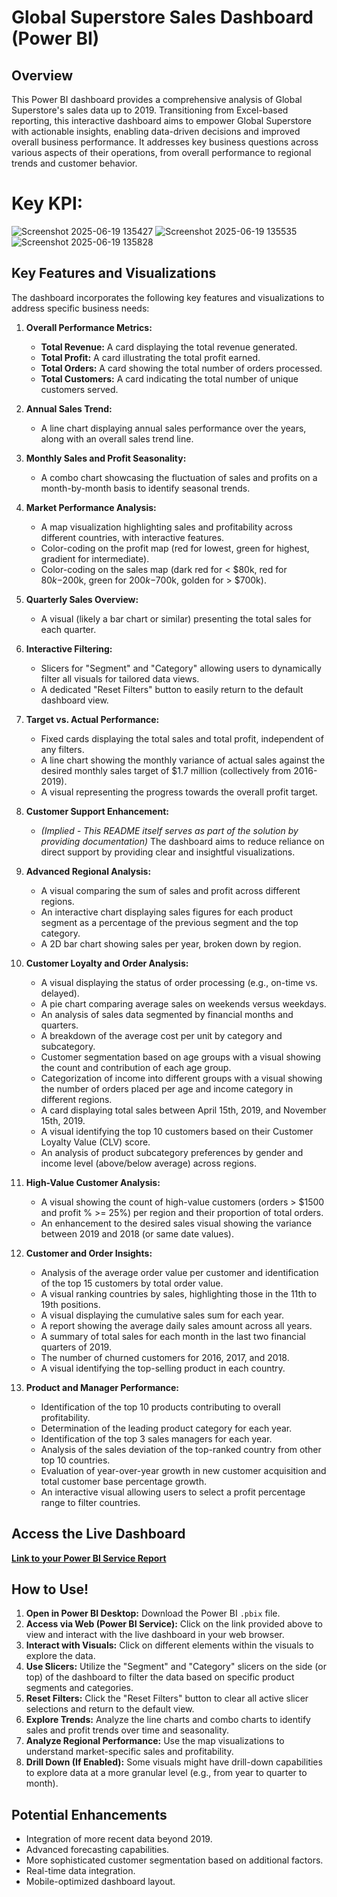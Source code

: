# Global Superstore Sales Dashboard (Power BI)

## Overview

This Power BI dashboard provides a comprehensive analysis of Global Superstore's sales data up to 2019. Transitioning from Excel-based reporting, this interactive dashboard aims to empower Global Superstore with actionable insights, enabling data-driven decisions and improved overall business performance. It addresses key business questions across various aspects of their operations, from overall performance to regional trends and customer behavior.

# Key KPI:

![Screenshot 2025-06-19 135427](https://github.com/user-attachments/assets/f4111f5b-cd13-4d06-9ab6-7733b59721cc)
![Screenshot 2025-06-19 135535](https://github.com/user-attachments/assets/d606c1cc-1391-44b8-ad01-7b7c5f97fe69)
![Screenshot 2025-06-19 135828](https://github.com/user-attachments/assets/8b04dd56-32a6-4653-80cc-344d366dfe9b)

## Key Features and Visualizations

The dashboard incorporates the following key features and visualizations to address specific business needs:

1.  **Overall Performance Metrics:**
    * **Total Revenue:** A card displaying the total revenue generated.
    * **Total Profit:** A card illustrating the total profit earned.
    * **Total Orders:** A card showing the total number of orders processed.
    * **Total Customers:** A card indicating the total number of unique customers served.

2.  **Annual Sales Trend:**
    * A line chart displaying annual sales performance over the years, along with an overall sales trend line.

3.  **Monthly Sales and Profit Seasonality:**
    * A combo chart showcasing the fluctuation of sales and profits on a month-by-month basis to identify seasonal trends.

4.  **Market Performance Analysis:**
    * A map visualization highlighting sales and profitability across different countries, with interactive features.
    * Color-coding on the profit map (red for lowest, green for highest, gradient for intermediate).
    * Color-coding on the sales map (dark red for < $80k, red for $80k-$200k, green for $200k-$700k, golden for > $700k).

5.  **Quarterly Sales Overview:**
    * A visual (likely a bar chart or similar) presenting the total sales for each quarter.

6.  **Interactive Filtering:**
    * Slicers for "Segment" and "Category" allowing users to dynamically filter all visuals for tailored data views.
    * A dedicated "Reset Filters" button to easily return to the default dashboard view.

7.  **Target vs. Actual Performance:**
    * Fixed cards displaying the total sales and total profit, independent of any filters.
    * A line chart showing the monthly variance of actual sales against the desired monthly sales target of $1.7 million (collectively from 2016-2019).
    * A visual representing the progress towards the overall profit target.

8.  **Customer Support Enhancement:**
    * *(Implied - This README itself serves as part of the solution by providing documentation)* The dashboard aims to reduce reliance on direct support by providing clear and insightful visualizations.

9.  **Advanced Regional Analysis:**
    * A visual comparing the sum of sales and profit across different regions.
    * An interactive chart displaying sales figures for each product segment as a percentage of the previous segment and the top category.
    * A 2D bar chart showing sales per year, broken down by region.

10. **Customer Loyalty and Order Analysis:**
    * A visual displaying the status of order processing (e.g., on-time vs. delayed).
    * A pie chart comparing average sales on weekends versus weekdays.
    * An analysis of sales data segmented by financial months and quarters.
    * A breakdown of the average cost per unit by category and subcategory.
    * Customer segmentation based on age groups with a visual showing the count and contribution of each age group.
    * Categorization of income into different groups with a visual showing the number of orders placed per age and income category in different regions.
    * A card displaying total sales between April 15th, 2019, and November 15th, 2019.
    * A visual identifying the top 10 customers based on their Customer Loyalty Value (CLV) score.
    * An analysis of product subcategory preferences by gender and income level (above/below average) across regions.

11. **High-Value Customer Analysis:**
    * A visual showing the count of high-value customers (orders > $1500 and profit % >= 25%) per region and their proportion of total orders.
    * An enhancement to the desired sales visual showing the variance between 2019 and 2018 (or same date values).

12. **Customer and Order Insights:**
    * Analysis of the average order value per customer and identification of the top 15 customers by total order value.
    * A visual ranking countries by sales, highlighting those in the 11th to 19th positions.
    * A visual displaying the cumulative sales sum for each year.
    * A report showing the average daily sales amount across all years.
    * A summary of total sales for each month in the last two financial quarters of 2019.
    * The number of churned customers for 2016, 2017, and 2018.
    * A visual identifying the top-selling product in each country.

13. **Product and Manager Performance:**
    * Identification of the top 10 products contributing to overall profitability.
    * Determination of the leading product category for each year.
    * Identification of the top 3 sales managers for each year.
    * Analysis of the sales deviation of the top-ranked country from other top 10 countries.
    * Evaluation of year-over-year growth in new customer acquisition and total customer base percentage growth.
    * An interactive visual allowing users to select a profit percentage range to filter countries.
      

## Access the Live Dashboard

[**Link to your Power BI Service Report**](https://app.powerbi.com/reportEmbed?reportId=8e9e141f-954f-4e58-879c-21a9ba6ff234&autoAuth=true&ctid=850aa78d-94e1-4bc6-9cf3-8c11b530701c)

## How to Use! 

1.  **Open in Power BI Desktop:** Download the Power BI `.pbix` file.
2.  **Access via Web (Power BI Service):** Click on the link provided above to view and interact with the live dashboard in your web browser.
3.  **Interact with Visuals:** Click on different elements within the visuals to explore the data.
4.  **Use Slicers:** Utilize the "Segment" and "Category" slicers on the side (or top) of the dashboard to filter the data based on specific product segments and categories.
5.  **Reset Filters:** Click the "Reset Filters" button to clear all active slicer selections and return to the default view.
6.  **Explore Trends:** Analyze the line charts and combo charts to identify sales and profit trends over time and seasonality.
7.  **Analyze Regional Performance:** Use the map visualizations to understand market-specific sales and profitability.
8.  **Drill Down (If Enabled):** Some visuals might have drill-down capabilities to explore data at a more granular level (e.g., from year to quarter to month).

## Potential Enhancements

* Integration of more recent data beyond 2019.
* Advanced forecasting capabilities.
* More sophisticated customer segmentation based on additional factors.
* Real-time data integration.
* Mobile-optimized dashboard layout.

